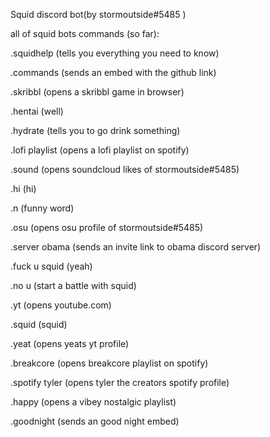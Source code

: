Squid discord bot(by stormoutside#5485 )

all of squid bots commands (so far):

.squidhelp (tells you everything you need to know)

.commands (sends an embed with the github link)

.skribbl (opens a skribbl game in browser)

.hentai (well)

.hydrate (tells you to go drink something)

.lofi playlist (opens a lofi playlist on spotify)

.sound (opens soundcloud likes of stormoutside#5485)

.hi (hi)

.n (funny word)

.osu (opens osu profile of stormoutside#5485)

.server obama (sends an invite link to obama discord server)

.fuck u squid (yeah)

.no u (start a battle with squid)

.yt (opens youtube.com)

.squid (squid)

.yeat (opens yeats yt profile)

.breakcore (opens breakcore playlist on spotify)

.spotify tyler (opens tyler the creators spotify profile)

.happy (opens a vibey nostalgic playlist)

.goodnight (sends an good night embed)
